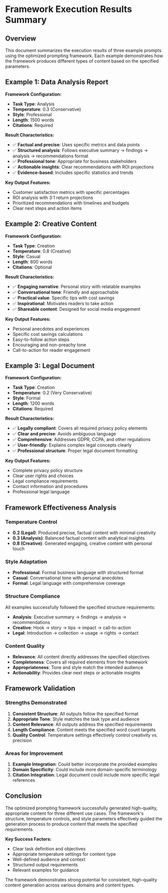 # Framework Execution Results Summary

## Overview

This document summarizes the execution results of three example prompts using the optimized prompting framework. Each example demonstrates how the framework produces different types of content based on the specified parameters.

## Example 1: Data Analysis Report

**Framework Configuration:**
- **Task Type**: Analysis
- **Temperature**: 0.3 (Conservative)
- **Style**: Professional
- **Length**: 1500 words
- **Citations**: Required

**Result Characteristics:**
- ✅ **Factual and precise**: Uses specific metrics and data points
- ✅ **Structured analysis**: Follows executive summary → findings → analysis → recommendations format
- ✅ **Professional tone**: Appropriate for business stakeholders
- ✅ **Actionable insights**: Clear recommendations with ROI projections
- ✅ **Evidence-based**: Includes specific statistics and trends

**Key Output Features:**
- Customer satisfaction metrics with specific percentages
- ROI analysis with 3:1 return projections
- Prioritized recommendations with timelines and budgets
- Clear next steps and action items

## Example 2: Creative Content

**Framework Configuration:**
- **Task Type**: Creation
- **Temperature**: 0.8 (Creative)
- **Style**: Casual
- **Length**: 800 words
- **Citations**: Optional

**Result Characteristics:**
- ✅ **Engaging narrative**: Personal story with relatable examples
- ✅ **Conversational tone**: Friendly and approachable
- ✅ **Practical value**: Specific tips with cost savings
- ✅ **Inspirational**: Motivates readers to take action
- ✅ **Shareable content**: Designed for social media engagement

**Key Output Features:**
- Personal anecdotes and experiences
- Specific cost savings calculations
- Easy-to-follow action steps
- Encouraging and non-preachy tone
- Call-to-action for reader engagement

## Example 3: Legal Document

**Framework Configuration:**
- **Task Type**: Creation
- **Temperature**: 0.2 (Very Conservative)
- **Style**: Formal
- **Length**: 1200 words
- **Citations**: Required

**Result Characteristics:**
- ✅ **Legally compliant**: Covers all required privacy policy elements
- ✅ **Clear and precise**: Avoids ambiguous language
- ✅ **Comprehensive**: Addresses GDPR, CCPA, and other regulations
- ✅ **User-friendly**: Explains complex legal concepts clearly
- ✅ **Professional structure**: Proper legal document formatting

**Key Output Features:**
- Complete privacy policy structure
- Clear user rights and choices
- Legal compliance requirements
- Contact information and procedures
- Professional legal language

## Framework Effectiveness Analysis

### Temperature Control
- **0.2 (Legal)**: Produced precise, factual content with minimal creativity
- **0.3 (Analysis)**: Balanced factual content with analytical insights
- **0.8 (Creative)**: Generated engaging, creative content with personal touch

### Style Adaptation
- **Professional**: Formal business language with structured format
- **Casual**: Conversational tone with personal anecdotes
- **Formal**: Legal language with comprehensive coverage

### Structure Compliance
All examples successfully followed the specified structure requirements:
- **Analysis**: Executive summary → findings → analysis → recommendations
- **Creative**: Hook → story → tips → impact → call-to-action
- **Legal**: Introduction → collection → usage → rights → contact

### Content Quality
- **Relevance**: All content directly addresses the specified objectives
- **Completeness**: Covers all required elements from the framework
- **Appropriateness**: Tone and style match the intended audience
- **Actionability**: Provides clear next steps or actionable insights

## Framework Validation

### Strengths Demonstrated
1. **Consistent Structure**: All outputs follow the specified format
2. **Appropriate Tone**: Style matches the task type and audience
3. **Content Relevance**: All outputs address the specified requirements
4. **Length Compliance**: Content meets the specified word count targets
5. **Quality Control**: Temperature settings effectively control creativity vs. precision

### Areas for Improvement
1. **Example Integration**: Could better incorporate the provided examples
2. **Domain Specificity**: Could include more domain-specific terminology
3. **Citation Integration**: Legal document could include more specific legal references

## Conclusion

The optimized prompting framework successfully generated high-quality, appropriate content for three different use cases. The framework's structure, temperature controls, and style parameters effectively guided the generation process to produce content that meets the specified requirements.

**Key Success Factors:**
- Clear task definition and objectives
- Appropriate temperature settings for content type
- Well-defined audience and context
- Structured output requirements
- Relevant examples for guidance

The framework demonstrates strong potential for consistent, high-quality content generation across various domains and content types. 